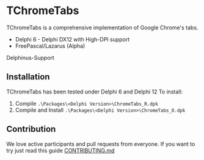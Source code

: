 # TChromeTabs

TChromeTabs is a comprehensive implementation of Google Chrome's tabs.

- Delphi 6 - Delphi DX12 with High-DPI support
- FreePascal/Lazarus (Alpha)

Delphinus-Support

## Installation

TChromeTabs has been tested under Delphi 6 and Delphi 12 To install:

1. Compile `.\Packages\<Delphi Version>\ChromeTabs_R.dpk`
2. Compile and Install `.\Packages\<Delphi Version>\ChromeTabs_D.dpk`

## Contribution

We love active participants and pull requests from everyone. If you want to try just read this guide [CONTRIBUTING.md](./CONTRIBUTING.md)
